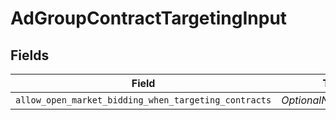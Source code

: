 # AdGroupContractTargetingInput


## Fields

| Field                                                | Type                                                 | Required                                             | Description                                          |
| ---------------------------------------------------- | ---------------------------------------------------- | ---------------------------------------------------- | ---------------------------------------------------- |
| `allow_open_market_bidding_when_targeting_contracts` | *OptionalNullable[bool]*                             | :heavy_minus_sign:                                   | N/A                                                  |